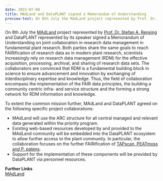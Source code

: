```yaml
---
date: 2022-07-08
title: MAdLand and DataPLANT signed a Memorandum of Understanding
preview-text: On 8th July the MadLand project represented by Prof. Dr. Stefan A. Rensing and DataPLANT represented by its speaker signed a Memorandum of Understanding on joint collaboration in research data management in fundamental plant research. Both parties share the same goals to reach FAIRification of research data as in modern plant research, scientists increasingly rely on research data management (RDM) for the effective acquisition, processing, archival, and sharing of research data sets...
---
```

On 8th July the [MAdLand](https://madland.science/) project represented by [Prof. Dr. Stefan A. Rensing](https://uni-freiburg.de/universitaet/organisation-und-verwaltung/rektorat/prorektorat-fuer-forschung-und-innovation/) and DataPLANT represented by its speaker signed a Memorandum of Understanding on joint collaboration in research data management in fundamental plant research. Both parties share the same goals to reach FAIRification of research data as in modern plant research, scientists increasingly rely on research data management (RDM) for the effective acquisition, processing, archival, and sharing of research data sets. The collaborators are convinced that RDM is a fundamental building block in science to ensure advancement and innovation by exchanging of interdisciplinary expertise and knowledge. Thus, the field of collaboration encompass the implementation of the FAIR data principles, the building a community centric infra- and service structure and the forming a strong network for RDM information and knowledge.

To extent the common mission further, MAdLand and DataPLANT agreed on the following specific project collaborations:

* MAdLand will use the ARC structure for all central managed and relevant data generated within the priority program.
* Existing web-based resources developed by and provided to the MAdLand community will be embedded into the DataPLANT ecosystem to allow further access to the plant community. In particular, the collaboration focuses on the further FAIRification of [TAPscan, PEATmoss and P. patens](https://plantcode.cup.uni-freiburg.de/).
* Support for the implementation of these components will be provided by DataPLANT via personnel resources.  

  
**Further Links**  
[MAdLand](https://madland.science/)
